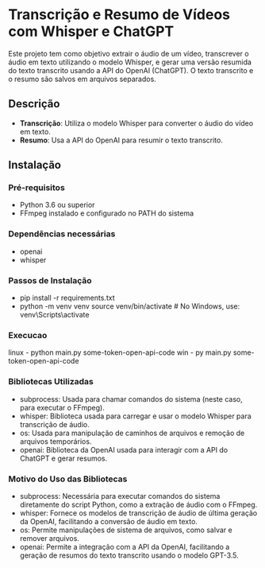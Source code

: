 # Transcrição e Resumo de Vídeos com Whisper e ChatGPT

Este projeto tem como objetivo extrair o áudio de um vídeo, transcrever o áudio em texto utilizando o modelo Whisper, e gerar uma versão resumida do texto transcrito usando a API do OpenAI (ChatGPT). O texto transcrito e o resumo são salvos em arquivos separados.

## Descrição

- **Transcrição**: Utiliza o modelo Whisper para converter o áudio do vídeo em texto.
- **Resumo**: Usa a API do OpenAI para resumir o texto transcrito.

## Instalação

### Pré-requisitos

- Python 3.6 ou superior
- FFmpeg instalado e configurado no PATH do sistema


### Dependências necessárias
- openai
- whisper


### Passos de Instalação

- pip install -r requirements.txt
- python -m venv venv
source venv/bin/activate  # No Windows, use: venv\Scripts\activate

### Execucao
linux - python main.py some-token-open-api-code
win - py main.py some-token-open-api-code

### Bibliotecas Utilizadas
 - subprocess: Usada para chamar comandos do sistema (neste caso, para executar o FFmpeg).
 - whisper: Biblioteca usada para carregar e usar o modelo Whisper para transcrição de áudio.
 - os: Usada para manipulação de caminhos de arquivos e remoção de arquivos temporários.
 - openai: Biblioteca da OpenAI usada para interagir com a API do ChatGPT e gerar resumos.

### Motivo do Uso das Bibliotecas
 - subprocess: Necessária para executar comandos do sistema diretamente do script Python, como a extração de áudio com o FFmpeg.
 - whisper: Fornece os modelos de transcrição de áudio de última geração da OpenAI, facilitando a conversão de áudio em texto.
 - os: Permite manipulações de sistema de arquivos, como salvar e remover arquivos.
 - openai: Permite a integração com a API da OpenAI, facilitando a geração de resumos do texto transcrito usando o modelo GPT-3.5.
